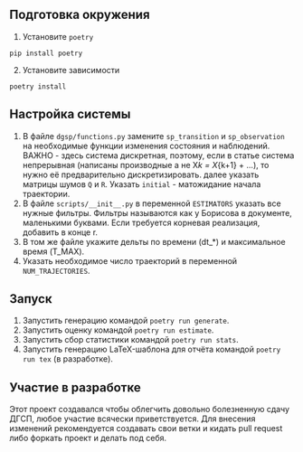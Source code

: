 ## Подготовка окружения

1. Установите `poetry`

```shell
pip install poetry
```

2. Установите зависимости

```shell
poetry install
```

## Настройка системы

1. В файле `dgsp/functions.py` замените `sp_transition` и `sp_observation` на необходимые функции изменения состояния и наблюдений. ВАЖНО - здесь система дискретная, поэтому, если в статье система непрерывная (написаны производные а не X*k = X*{k+1} + ...), то нужно её предварительно дискретизировать. далее указать матрицы шумов `Q` и `R`. Указать `initial` - матожидание начала траектории.
2. В файле `scripts/__init__.py` в переменной `ESTIMATORS` указать все нужные фильтры. Фильтры называются как у Борисова в документе, маленькими буквами. Если требуется корневая реализация, добавить в конце r.
3. В том же файле укажите дельты по времени (dt\_\*) и максимальное время (T_MAX).
4. Указать необходимое число траекторий в переменной `NUM_TRAJECTORIES`.

## Запуск

1. Запустить генерацию командой `poetry run generate`.
2. Запустить оценку командой `poetry run estimate`.
3. Запустить сбор статистики командой `poetry run stats`.
4. Запустить генерацию LaTeX-шаблона для отчёта командой `poetry run tex` (в разработке).

## Участие в разработке

Этот проект создавался чтобы облегчить довольно болезненную сдачу ДГСП, любое участие всячески приветствуется. Для внесения изменений рекомендуется создавать свои ветки и кидать pull request либо форкать проект и делать под себя.
